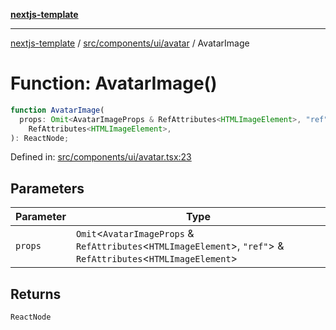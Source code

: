 [**nextjs-template**](../../../../../README.md)

---

[nextjs-template](../../../../../README.md) / [src/components/ui/avatar](../README.md) / AvatarImage

# Function: AvatarImage()

```ts
function AvatarImage(
  props: Omit<AvatarImageProps & RefAttributes<HTMLImageElement>, "ref"> &
    RefAttributes<HTMLImageElement>,
): ReactNode;
```

Defined in: [src/components/ui/avatar.tsx:23](https://github.com/Its-Satyajit/nextjs-template/blob/a020f2e64682696d16eea8be5c54d400aa09764e/src/components/ui/avatar.tsx#L23)

## Parameters

| Parameter | Type                                                                                                                  |
| --------- | --------------------------------------------------------------------------------------------------------------------- |
| `props`   | `Omit`\<`AvatarImageProps` & `RefAttributes`\<`HTMLImageElement`\>, `"ref"`\> & `RefAttributes`\<`HTMLImageElement`\> |

## Returns

`ReactNode`
